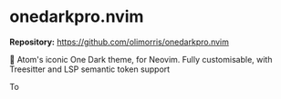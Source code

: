 # onedarkpro.nvim

**Repository:** <https://github.com/olimorris/onedarkpro.nvim>

🎨 Atom's iconic One Dark theme, for Neovim. Fully customisable, with Treesitter and LSP semantic token support

To
